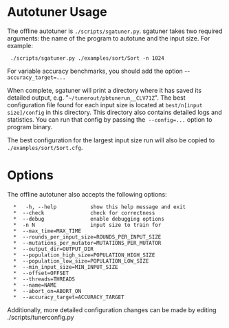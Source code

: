 # Autotuner Usage #

The offline autotuner is `./scripts/sgatuner.py`. sgatuner takes two required arguments: the name of the program to autotune and the input size. For example:

```
 ./scripts/sgatuner.py ./examples/sort/Sort -n 1024
```

For variable accuracy benchmarks, you should add the option --`accuracy_target=...`

When complete, sgatuner will print a directory where it has saved its detailed output, e.g. "`~/tunerout/pbtunerun__CLV71Z`". The best configuration file found for each input size is located at `best/n[input size]/config` in this directory.   This directory also contains detailed logs and statistics.  You can run that config by passing the` --config=...` option to program binary.

The best configuration for the largest input size run will also be copied to `./examples/sort/Sort.cfg`.

# Options #

The offline autotuner also accepts the following options:

```
  *   -h, --help           show this help message and exit
  *  --check               check for correctness
  *  --debug               enable debugging options
  *  -n N                  input size to train for
  *  --max_time=MAX_TIME
  *  --rounds_per_input_size=ROUNDS_PER_INPUT_SIZE
  *  --mutations_per_mutator=MUTATIONS_PER_MUTATOR
  *  --output_dir=OUTPUT_DIR
  *  --population_high_size=POPULATION_HIGH_SIZE
  *  --population_low_size=POPULATION_LOW_SIZE
  *  --min_input_size=MIN_INPUT_SIZE
  *  --offset=OFFSET       
  *  --threads=THREADS     
  *  --name=NAME           
  *  --abort_on=ABORT_ON   
  *  --accuracy_target=ACCURACY_TARGET
```

Additionally, more detailed configuration changes can be made by editing ./scripts/tunerconfig.py